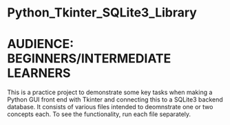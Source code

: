 # Python_Tkinter_SQLite3_Library
# AUDIENCE: BEGINNERS/INTERMEDIATE LEARNERS

This is a practice project to demonstrate some key tasks when making a 
Python GUI front end with Tkinter and connecting this to a SQLite3 backend database.
It consists of various files intended to deomnstrate one or two concepts each. 
To see the functionality, run each file separately.
